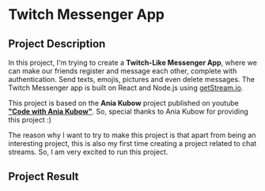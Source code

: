 # Twitch Messenger App
## Project Description
In this project, I'm trying to create a **Twitch-Like Messenger App**, where we can make our friends register and message each other, complete with authentication. Send texts, emojis, pictures and even delete messages. The Twitch Messenger app is built on React and Node.js using [getStream.io](https://getstream.io/).

This project is based on the **Ania Kubow** project published on youtube [**"Code with Ania Kubow"**](https://www.youtube.com/c/AniaKub%C3%B3w). So, special thanks to Ania Kubow for providing this project :)

The reason why I want to try to make this project is that apart from being an interesting project, this is also my first time creating a project related to chat streams. So, I am very excited to run this project.

## Project Result

